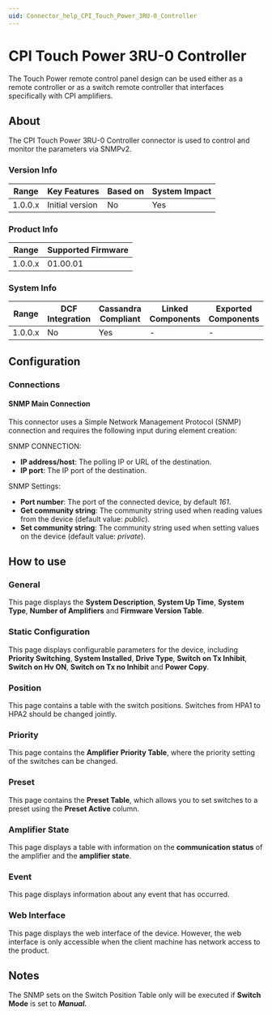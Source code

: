 ```yaml
---
uid: Connector_help_CPI_Touch_Power_3RU-0_Controller
---
```


# CPI Touch Power 3RU-0 Controller

The Touch Power remote control panel design can be used either as a remote controller or as a switch remote controller that interfaces specifically with CPI amplifiers.

## About

The CPI Touch Power 3RU-0 Controller connector is used to control and monitor the parameters via SNMPv2.

### Version Info

| **Range** | **Key Features** | **Based on** | **System Impact** |
|-----------|------------------|--------------|-------------------|
| 1.0.0.x   | Initial version  | No           | Yes               |

### Product Info

| **Range** | **Supported Firmware** |
|-----------|------------------------|
| 1.0.0.x   | 01.00.01               |

### System Info

| **Range** | **DCF Integration** | **Cassandra Compliant** | **Linked Components** | **Exported Components** |
|-----------|---------------------|-------------------------|-----------------------|-------------------------|
| 1.0.0.x   | No                  | Yes                     | \-                    | \-                      |

## Configuration

### Connections

#### SNMP Main Connection

This connector uses a Simple Network Management Protocol (SNMP) connection and requires the following input during element creation:

SNMP CONNECTION:

- **IP address/host**: The polling IP or URL of the destination.
- **IP port**: The IP port of the destination.

SNMP Settings:

- **Port number**: The port of the connected device, by default *161*.
- **Get community string**: The community string used when reading values from the device (default value: *public*).
- **Set community string**: The community string used when setting values on the device (default value: *private*).

## How to use

### General

This page displays the **System Description**, **System Up Time**, **System Type**, **Number of Amplifiers** and **Firmware Version Table**.

### Static Configuration

This page displays configurable parameters for the device, including **Priority Switching**, **System Installed**, **Drive Type**, **Switch on Tx Inhibit**, **Switch on Hv ON**, **Switch on Tx no Inhibit** and **Power Copy**.

### Position

This page contains a table with the switch positions. Switches from HPA1 to HPA2 should be changed jointly.

### Priority

This page contains the **Amplifier** **Priority Table**, where the priority setting of the switches can be changed.

### Preset

This page contains the **Preset Table**, which allows you to set switches to a preset using the **Preset Active** column.

### Amplifier State

This page displays a table with information on the **communication status** of the amplifier and the **amplifier state**.

### Event

This page displays information about any event that has occurred.

### Web Interface

This page displays the web interface of the device. However, the web interface is only accessible when the client machine has network access to the product.

## Notes

The SNMP sets on the Switch Position Table only will be executed if **Switch Mode** is set to ***Manual.***
